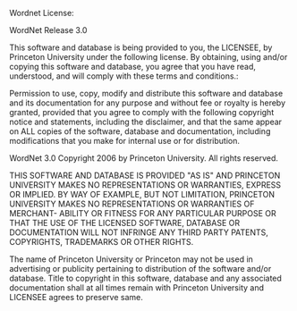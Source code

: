 Wordnet License:

WordNet Release 3.0

This software and database is being provided to you, the LICENSEE, by
Princeton University under the following license.  By obtaining, using
and/or copying this software and database, you agree that you have
read, understood, and will comply with these terms and conditions.:

Permission to use, copy, modify and distribute this software and
database and its documentation for any purpose and without fee or
royalty is hereby granted, provided that you agree to comply with
the following copyright notice and statements, including the disclaimer,
and that the same appear on ALL copies of the software, database and
documentation, including modifications that you make for internal
use or for distribution.

WordNet 3.0 Copyright 2006 by Princeton University.  All rights reserved.

THIS SOFTWARE AND DATABASE IS PROVIDED "AS IS" AND PRINCETON
UNIVERSITY MAKES NO REPRESENTATIONS OR WARRANTIES, EXPRESS OR
IMPLIED.  BY WAY OF EXAMPLE, BUT NOT LIMITATION, PRINCETON
UNIVERSITY MAKES NO REPRESENTATIONS OR WARRANTIES OF MERCHANT-
ABILITY OR FITNESS FOR ANY PARTICULAR PURPOSE OR THAT THE USE
OF THE LICENSED SOFTWARE, DATABASE OR DOCUMENTATION WILL NOT
INFRINGE ANY THIRD PARTY PATENTS, COPYRIGHTS, TRADEMARKS OR
OTHER RIGHTS.

The name of Princeton University or Princeton may not be used in
advertising or publicity pertaining to distribution of the software
and/or database.  Title to copyright in this software, database and
any associated documentation shall at all times remain with
Princeton University and LICENSEE agrees to preserve same.
